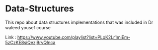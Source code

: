 # Data-Structures

This repo about data structures implementations that was included in Dr waleed yousef course

Link : https://www.youtube.com/playlist?list=PLoK2Lr1miEm-5zCzKE8siQezj9rvQlnca
